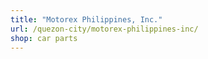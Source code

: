 ```yaml
---
title: "Motorex Philippines, Inc."
url: /quezon-city/motorex-philippines-inc/
shop: car parts
---
```

